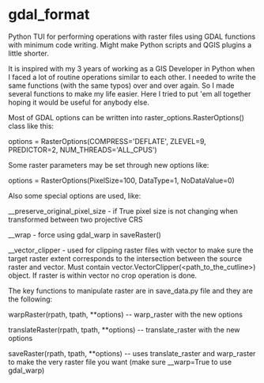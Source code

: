 # gdal_format
Python TUI for performing operations with raster files using GDAL functions with minimum code writing. Might make Python scripts and QGIS plugins a little shorter.

It is inspired with my 3 years of working as a GIS Developer in Python when I faced a lot of routine operations similar to each other. I needed to write the same functions (with the same typos) over and over again. So I made several functions to make my life easier. Here I tried to put 'em all together hoping it would be useful for anybody else.

Most of GDAL options can be written into raster_options.RasterOptions() class like this:

options = RasterOptions(COMPRESS='DEFLATE', ZLEVEL=9, PREDICTOR=2, NUM_THREADS='ALL_CPUS')

Some raster parameters may be set through new options like:

options = RasterOptions(PixelSize=100, DataType=1, NoDataValue=0)

Also some special options are used, like:

__preserve_original_pixel_size - if True pixel size is not changing when transformed between two projective CRS

__wrap - force using gdal_warp in saveRaster()

__vector_clipper - used for clipping raster files with vector to make sure the target raster extent corresponds to the intersection between the source raster and vector. Must contain vector.VectorClipper(<path_to_the_cutline>) object. If raster is within vector no crop operation is done.

The key functions to manipulate raster are in save_data.py file and they are the following:

  warpRaster(rpath, tpath, **options) -- warp_raster with the new options
  
  translateRaster(rpath, tpath, **options) -- translate_raster with the new options
  
  saveRaster(rpath, tpath, **options) -- uses translate_raster and warp_raster to make the very raster file you want (make sure __warp=True to use gdal_warp)
